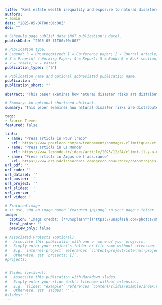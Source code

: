 ```yaml
---
title: "Real estate wealth inequality and exposure to natural disasters"
authors:
- admin
date: "2025-05-07T00:00:00Z"
doi: ""

# Schedule page publish date (NOT publication's date).
publishDate: "2025-05-01T00:00:00Z"

# Publication type.
# Legend: 0 = Uncategorized; 1 = Conference paper; 2 = Journal article;
# 3 = Preprint / Working Paper; 4 = Report; 5 = Book; 6 = Book section;
# 7 = Thesis; 8 = Patent
publication_types: ["5"]

# Publication name and optional abbreviated publication name.
publication: ""
publication_short: ""

abstract: "This paper examines how natural disaster risks are distributed across tenants, owner-occupants, and owners of rental, second, and vacant homes. Prior studies, relying on aggregate income data and focusing only on residents, typically find that low-income households are more exposed to flooding. However, this approach overlooks half of the exposed housing stock--owned by non-residents. Using dwelling-level data covering the entire French housing market, I document large disparities in exposure to flooding and subsidence. Once properties owned by non-residents are included, flood risk appears to disproportionately affect second-home owners, while subsidence mainly affects single-property homeowners. These ownership patterns have important policy implications. First, untargeted flood insurance subsidies tend to benefit second-home owners, whereas subsidence coverage mainly supports owner-occupants. Second, using a new approach to estimate risk discounts, I show that natural disaster risks are not priced into properties owned by absentee landlords, driving about 15% of the total overvaluation in flood-prone areas. Finally, place-based adaptation policies such as building resilient defenses may fail to target the most critical areas if ownership structures are ignored."

# Summary. An optional shortened abstract.
summary: "This paper examines how natural disaster risks are distributed across tenants, owner-occupants, and owners of rental, second, and vacant homes. Prior studies, relying on aggregate income data and focusing only on residents, typically find that low-income households are more exposed to flooding. However, this approach overlooks half of the exposed housing stock--owned by non-residents. Using dwelling-level data covering the entire French housing market, I document large disparities in exposure to flooding and subsidence. Once properties owned by non-residents are included, flood risk appears to disproportionately affect second-home owners, while subsidence mainly affects single-property homeowners. These ownership patterns have important policy implications. First, untargeted flood insurance subsidies tend to benefit second-home owners, whereas subsidence coverage mainly supports owner-occupants. Second, using a new approach to estimate risk discounts, I show that natural disaster risks are not priced into properties owned by absentee landlords, driving about 15% of the total overvaluation in flood-prone areas. Finally, place-based adaptation policies such as building resilient defenses may fail to target the most critical areas if ownership structures are ignored."

tags:
- Source Themes
featured: false

links:
 - name: "Press article in Pour l'eco"
   url: https://www.pourleco.com/environnement/dommages-climatiques-et-si-les-assureurs-ne-pouvaient-plus-assurer
 - name: "Press article in Le Monde"
   url: https://www.lemonde.fr/idees/article/2023/12/04/climat-il-y-a-urgence-a-preciser-les-contours-et-l-organisation-de-la-protection-sociale-ecologique-du-xxi-siecle_6203834_3232.html
 - name: "Press article in Argus de l'assurance"
   url: https://www.argusdelassurance.com/green-assurance/catastrophes-naturelles/indemnisation-des-catastrophes-naturelles-faut-il-sacrifier-les-residences-secondaires.235990
url_pdf: ''
url_code: ''
url_dataset: ''
url_poster: ''
url_project: ''
url_slides: ''
url_source: ''
url_video: ''

# Featured image
# To use, add an image named `featured.jpg/png` to your page's folder. 
image:
  caption: 'Image credit: [**Unsplash**](https://unsplash.com/photos/s9CC2SKySJM)'
  focal_point: ""
  preview_only: false

# Associated Projects (optional).
#   Associate this publication with one or more of your projects.
#   Simply enter your project's folder or file name without extension.
#   E.g. `internal-project` references `content/project/internal-project/index.md`.
#   Otherwise, set `projects: []`.
#projects:


# Slides (optional).
#   Associate this publication with Markdown slides.
#   Simply enter your slide deck's filename without extension.
#   E.g. `slides: "example"` references `content/slides/example/index.md`.
#   Otherwise, set `slides: ""`.
#slides: ''
---
```



